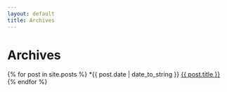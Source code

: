 ```yaml
---
layout: default
title: Archives
---
```


# Archives
{% for post in site.posts %}
*{{ post.date | date_to_string }} <a href="{{ post.url }}">{{ post.title }}</a>
{% endfor %}
